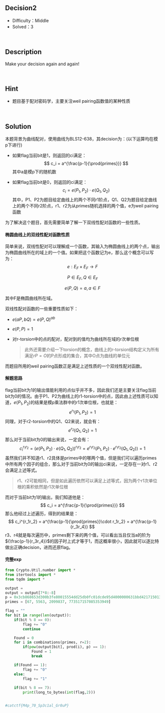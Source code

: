 ## Decision2

+ Difficulty：Middle
+ Solved：3

<br/>

## Description

Make your decision again and again!

<br/>

## Hint

+ 题目基于配对密码学，主要关注weil pairing函数值的某种性质

<br/>

## Solution

本题背景为曲线配对，使用曲线为BLS12-638，其decision为：(以下运算均在模p下进行)

+ 如果flag当前bit是1，则返回的ci满足：
  $$
  c_i = a^{\frac{p-1}{\prod{primes}}}
  $$
  其中a是模p下的随机数

+ 如果flag当前bit是0，则返回的ci满足：
  $$
  c_i = e(P_1,P_2) \cdot e(Q_1,Q_2)
  $$
  其中，P1、P2为题目给定曲线上的两个不同r1阶点，Q1、Q2为题目给定曲线上的两个不同r2阶点，r1、r2为从primes随机选择的两个值，e为weil pairing函数

为了解决这个题目，首先需要简单了解一下双线性配对函数的一些性质。

#### 椭圆曲线上的双线性配对函数性质

简单来说，双线性配对可以理解成一个函数，其输入为椭圆曲线上的两个点，输出为椭圆曲线所在的域上的一个值。如果把这个函数记为e，那么这个概念可以写为：
$$
e : E_F \times E_F \rightarrow F
$$

$$
P \in E_F,Q \in E_F
$$

$$
e(P,Q) = a ,a\in F
$$

其中F是椭圆曲线所在域。

双线性配对函数的一些重要性质如下：

+ $e(aP,bQ) = e(P,Q)^{ab}$

+ $e(P,P) = 1$

+ 对r-torsion中的点的配对，配对到的值均为曲线所在域的r次单位根

  > 此外还需要介绍一下torsion的概念，曲线上的r-torsion结构定义为所有满足$rP = O$的P点形成的集合，其中O点为曲线的单位元

而题目所用的weil pairing函数正是满足上述性质的一个双线性配对函数。

#### 解题思路

flag当前bit为1的输出值能利用的点似乎并不多，因此我们还是主要关注flag当前bit为0的情况。由于P1、P2为曲线上的r1-torsion中的点，因此由上述性质可以知道，$e(P_1,P_2)$的结果是模p乘法群中的r1次单位根，也就是：
$$
e^{r_1}(P_1,P_2) = 1
$$
同理，对于r2-torsion中的Q1、Q2来说，就会有：
$$
e^{r_2}(Q_1,Q_2) = 1
$$
那么对于当前bit为0的输出来说，一定会有：
$$
c_i^{r_1r_2} = (e(P_1,P_2) \cdot e(Q_1,Q_2))^{r_1r_2} = e^{r_1r_2}(P_1,P_2) \cdot  e^{r_1r_2}(Q_1,Q_2)) = 1
$$
虽然我们并不知道r1、r2具体是primes中的哪两个值，但是我们可以遍历primes中所有两个因子的组合，那么对于当前bit为0的输出ci来说，一定存在一对r1、r2会满足上述等式。

> r1、r2可能相同，但是如此遍历依然可以满足上述等式，因为两个r1次单位根的乘积依然是r1次单位根

而对于当前bit为1的输出，我们知道他是：
$$
c_i = a^{\frac{p-1}{\prod{primes}}}
$$
那么他经过上述遍历，得到的结果是：
$$
c_i^{r_1r_2} = a^{\frac{p-1}{\prod{primes}}\cdot r_1r_2} = a^{\frac{p-1}{r_3r_4}}
$$
r3、r4就是每次遍历中，primes剩下来的两个值，可以看出当且仅当a的阶为${\frac{p-1}{r_3r_4}}$的因子时上式才等于1，而这概率很小，因此就可以逐比特做出正确decision，进而还原flag。

#### 完整exp

```python
from Crypto.Util.number import *
from itertools import *
from tqdm import *

output = 
output = output[7*8:-8]
p = 0x3cb868653d300b3fe80015554dd25db0fc01dcde95d4000000631bbd421715013955555555529c005c75d6c2ab00000000000ac79600d2abaaaaaaaaaaaaaa93eaf3ff000aaaaaaaaaaaaaaabeab000b
primes = [67, 5563, 2099837, 773517157085353949]

flag = ""
for bit in range(len(output)):
    if(bit % 8 == 0):
        flag += "0"
        continue

    Found = 0
    for i in combinations(primes, r=2):
        if(pow(output[bit], prod(i), p) == 1):
            Found = 1
            break

    if(Found == 1):
        flag += "0"
    else:
        flag += "1"
    
    if(bit % 8 == 7):
        print(long_to_bytes(int(flag,2)))


#catctf{M4p_70_Sp3c1al_Gr0uP}
```

